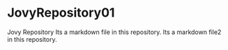 # JovyRepository01
Jovy Repository
Its a markdown file in this repository.
Its a markdown file2 in this repository.
